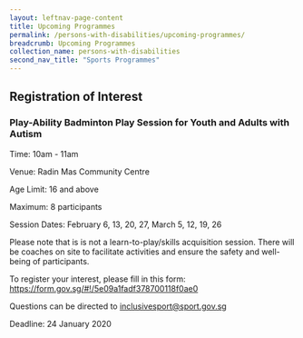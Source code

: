 ```yaml
---
layout: leftnav-page-content
title: Upcoming Programmes
permalink: /persons-with-disabilities/upcoming-programmes/
breadcrumb: Upcoming Programmes
collection_name: persons-with-disabilities
second_nav_title: "Sports Programmes"
---
```


## Registration of Interest

### Play-Ability Badminton Play Session for Youth and Adults with Autism

Time: 10am - 11am

Venue: Radin Mas Community Centre

Age Limit: 16 and above

Maximum: 8 participants

Session Dates: February 6, 13, 20, 27, March 5, 12, 19, 26

Please note that is is not a learn-to-play/skills acquisition session. There will be coaches on site to facilitate activities and ensure the safety and well-being of participants.

To register your interest, please fill in this form: https://form.gov.sg/#!/5e09a1fadf378700118f0ae0

Questions can be directed to inclusivesport@sport.gov.sg 

Deadline: 24 January 2020
